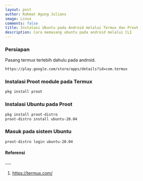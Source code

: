 ```yaml
---
layout: post
author: Rahmat Agung Julians
image: Linux
comments: false
title: Instalasi Ubuntu pada Android melalui Termux dan Proot
description: Cara memasang ubuntu pada android melalui CLI
---
```


### Persiapan
Pasang termux terlebih dahulu pada android.
```bash
https://play.google.com/store/apps/details?id=com.termux
```

### Instalasi Proot module pada Termux
```bash
pkg install proot
```

### Instalasi Ubuntu pada Proot
```bash
pkg install proot-distro
proot-distro install ubuntu-20.04
```

### Masuk pada sistem Ubuntu
```bash
proot-distro login ubuntu-20.04
```

<h4><b class="title-referensi">Referensi</b></h4> 
--- 
<ol class="referensi">
    <li>
        <a href="https://termux.com/">https://termux.com/</a><br/>
    </li>
</ol>